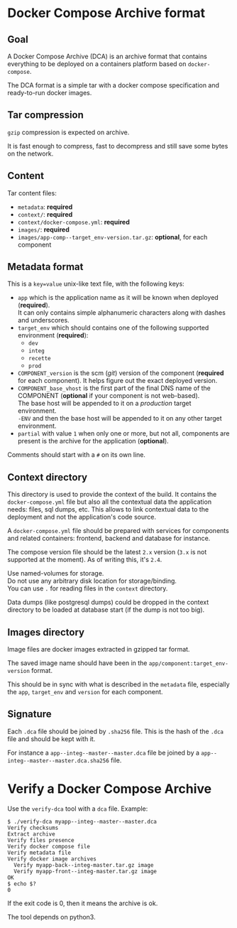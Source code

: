 Docker Compose Archive format
=============================

Goal
----

A Docker Compose Archive (DCA) is an archive format that contains everything to be deployed on a containers platform based on `docker-compose`.

The DCA format is a simple tar with a docker compose specification and ready-to-run docker images.

Tar compression
---------------

`gzip` compression is expected on archive.

It is fast enough to compress, fast to decompress and still save some bytes on the network.

Content
-------

Tar content files:

- `metadata`: **required**
- `context/`: **required**
- `context/docker-compose.yml`: **required**
- `images/`: **required**
- `images/app-comp--target_env-version.tar.gz`: **optional**, for each component

Metadata format
---------------

This is a `key=value` unix-like text file, with the following keys:

- `app` which is the application name as it will be known when deployed (**required**).  
    It can only contains simple alphanumeric characters along with dashes and underscores.
- `target_env` which should contains one of the following supported environment (**required**):
    - `dev`
    - `integ`
    - `recette`
    - `prod`
- `COMPONENT_version` is the scm (*git*) version of the component (**required** for each component). It helps figure out the exact deployed version.
- `COMPONENT_base_vhost` is the first part of the final DNS name of the COMPONENT (**optional** if your component is not web-based).  
    The base host will be appended to it on a *production* target environment.  
    `-ENV` and then the base host will be appended to it on any other target environment.
- `partial` with value `1` when only one or more, but not all, components are present is the archive for the application (**optional**).

Comments should start with a `#` on its own line.

Context directory
-----------------

This directory is used to provide the context of the build. It contains the `docker-compose.yml` file but also all the contextual data the application needs: files, sql dumps, etc. This allows to link contextual data to the deployment and not the application's code source.

A `docker-compose.yml` file should be prepared with services for components and related containers: frontend, backend and database for instance.

The compose version file should be the latest `2.x` version (`3.x` is not supported at the moment). As of writing this, it's `2.4`.

Use named-volumes for storage.  
Do not use any arbitrary disk location for storage/binding.  
You can use `.` for reading files in the `context` directory.

Data dumps (like postgresql dumps) could be dropped in the context directory to be loaded at database start (if the dump is not too big).

Images directory
----------------

Image files are docker images extracted in gzipped tar format.

The saved image name should have been in the `app/component:target_env-version` format.

This should be in sync with what is described in the `metadata` file, especially the `app`, `target_env` and `version` for each component.

Signature
---------

Each `.dca` file should be joined by `.sha256` file. This is the hash of the `.dca` file and should be kept with it.

For instance a `app--integ--master--master.dca` file be joined by a `app--integ--master--master.dca.sha256` file.

Verify a Docker Compose Archive
===============================

Use the `verify-dca` tool with a `dca` file. Example:

```shell_session
$ ./verify-dca myapp--integ--master--master.dca
Verify checksums
Extract archive
Verify files presence
Verify docker compose file
Verify metadata file
Verify docker image archives
  Verify myapp-back--integ-master.tar.gz image
  Verify myapp-front--integ-master.tar.gz image
OK
$ echo $?
0
```

If the exit code is 0, then it means the archive is ok.

The tool depends on python3.
